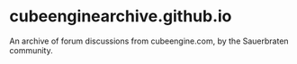 # cubeenginearchive.github.io
An archive of forum discussions from cubeengine.com, by the Sauerbraten community.

